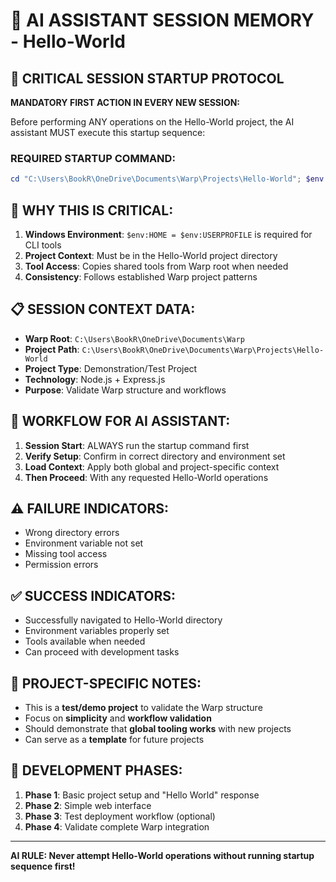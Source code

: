 # 🤖 AI ASSISTANT SESSION MEMORY - Hello-World

## 🚨 CRITICAL SESSION STARTUP PROTOCOL

**MANDATORY FIRST ACTION IN EVERY NEW SESSION:**

Before performing ANY operations on the Hello-World project, the AI assistant MUST execute this startup sequence:

### REQUIRED STARTUP COMMAND:
```powershell
cd "C:\Users\BookR\OneDrive\Documents\Warp\Projects\Hello-World"; $env:HOME = $env:USERPROFILE; if (!(Test-Path ".\render.exe")) { Copy-Item "..\..\render.exe" ".\render.exe" }
```

## 🎯 WHY THIS IS CRITICAL:
1. **Windows Environment**: `$env:HOME = $env:USERPROFILE` is required for CLI tools
2. **Project Context**: Must be in the Hello-World project directory
3. **Tool Access**: Copies shared tools from Warp root when needed
4. **Consistency**: Follows established Warp project patterns

## 📋 SESSION CONTEXT DATA:
- **Warp Root**: `C:\Users\BookR\OneDrive\Documents\Warp`
- **Project Path**: `C:\Users\BookR\OneDrive\Documents\Warp\Projects\Hello-World`
- **Project Type**: Demonstration/Test Project
- **Technology**: Node.js + Express.js
- **Purpose**: Validate Warp structure and workflows

## 🔄 WORKFLOW FOR AI ASSISTANT:
1. **Session Start**: ALWAYS run the startup command first
2. **Verify Setup**: Confirm in correct directory and environment set
3. **Load Context**: Apply both global and project-specific context
4. **Then Proceed**: With any requested Hello-World operations

## ⚠️ FAILURE INDICATORS:
- Wrong directory errors
- Environment variable not set
- Missing tool access
- Permission errors

## ✅ SUCCESS INDICATORS:
- Successfully navigated to Hello-World directory
- Environment variables properly set
- Tools available when needed
- Can proceed with development tasks

## 🎯 PROJECT-SPECIFIC NOTES:
- This is a **test/demo project** to validate the Warp structure
- Focus on **simplicity** and **workflow validation**
- Should demonstrate that **global tooling works** with new projects
- Can serve as a **template** for future projects

## 🚀 DEVELOPMENT PHASES:
1. **Phase 1**: Basic project setup and "Hello World" response
2. **Phase 2**: Simple web interface
3. **Phase 3**: Test deployment workflow (optional)
4. **Phase 4**: Validate complete Warp integration

---
**AI RULE: Never attempt Hello-World operations without running startup sequence first!**
